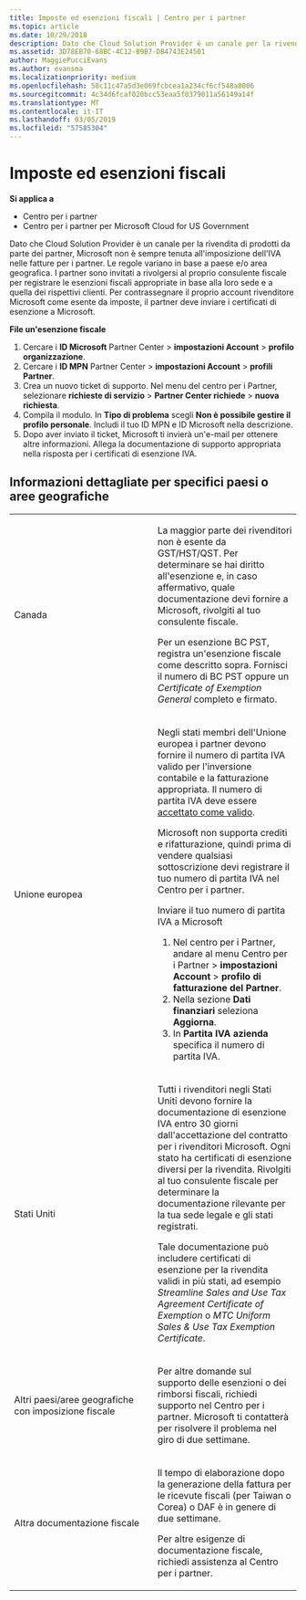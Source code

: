 ```yaml
---
title: Imposte ed esenzioni fiscali | Centro per i partner
ms.topic: article
ms.date: 10/29/2018
description: Dato che Cloud Solution Provider è un canale per la rivendita di prodotti da parte dei partner, Microsoft non è sempre tenuta all'imposizione dell'IVA nelle fatture per i partner.
ms.assetid: 3D78EB70-68BC-4C12-B9B7-DB4743E24501
author: MaggiePucciEvans
ms.author: evansma
ms.localizationpriority: medium
ms.openlocfilehash: 58c11c47a5d3e069fcbcea1a234cf6cf548a8006
ms.sourcegitcommit: 4c34d6fcaf020bcc53eaa5f0379011a56149a14f
ms.translationtype: MT
ms.contentlocale: it-IT
ms.lasthandoff: 03/05/2019
ms.locfileid: "57585304"
---
```

# <a name="tax-and-tax-exemptions"></a>Imposte ed esenzioni fiscali

**Si applica a**

-  Centro per i partner
-  Centro per i partner per Microsoft Cloud for US Government


Dato che Cloud Solution Provider è un canale per la rivendita di prodotti da parte dei partner, Microsoft non è sempre tenuta all'imposizione dell'IVA nelle fatture per i partner. Le regole variano in base a paese e/o area geografica. I partner sono invitati a rivolgersi al proprio consulente fiscale per registrare le esenzioni fiscali appropriate in base alla loro sede e a quella dei rispettivi clienti. Per contrassegnare il proprio account rivenditore Microsoft come esente da imposte, il partner deve inviare i certificati di esenzione a Microsoft.

**File un'esenzione fiscale**

1.  Cercare i **ID Microsoft** Partner Center &gt; **impostazioni Account** &gt; **profilo organizzazione**.
2.  Cercare i **ID MPN** Partner Center &gt; **impostazioni Account** &gt; **profili Partner**.
3.  Crea un nuovo ticket di supporto. Nel menu del centro per i Partner, selezionare **richieste di servizio** &gt; **Partner Center richiede** &gt; **nuova richiesta**.
4.  Compila il modulo. In **Tipo di problema** scegli **Non è possibile gestire il profilo personale**. Includi il tuo ID MPN e ID Microsoft nella descrizione.
5.  Dopo aver inviato il ticket, Microsoft ti invierà un'e-mail per ottenere altre informazioni. Allega la documentazione di supporto appropriata nella risposta per i certificati di esenzione IVA.

## <a name="details-by-countryregion"></a>Informazioni dettagliate per specifici paesi o aree geografiche


<table>
<colgroup>
<col width="50%" />
<col width="50%" />
</colgroup>
<tbody>
<tr class="odd">
<td>Canada</td>
<td><p>La maggior parte dei rivenditori non è esente da GST/HST/QST. Per determinare se hai diritto all'esenzione e, in caso affermativo, quale documentazione devi fornire a Microsoft, rivolgiti al tuo consulente fiscale.</p>
<p>Per un esenzione BC PST, registra un'esenzione fiscale come descritto sopra. Fornisci il numero di BC PST oppure un <em>Certificate of Exemption General</em> completo e firmato.</p></td>
</tr>
<tr class="even">
<td>Unione europea</td>
<td><p>Negli stati membri dell'Unione europea i partner devono fornire il numero di partita IVA valido per l'inversione contabile e la fatturazione appropriata. Il numero di partita IVA deve essere <a href="https://go.microsoft.com/fwlink/p/?LinkId=808160" data-raw-source="[accepted as valid](https://go.microsoft.com/fwlink/p/?LinkId=808160)">accettato come valido</a>.</p>
<p>Microsoft non supporta crediti e rifatturazione, quindi prima di vendere qualsiasi sottoscrizione devi registrare il tuo numero di partita IVA nel Centro per i partner.</p>
<p>Inviare il tuo numero di partita IVA a Microsoft</strong></p>
<ol>
<li>Nel centro per i Partner, andare al menu Centro per i Partner &gt; <strong>impostazioni Account</strong> &gt; <strong>profilo di fatturazione del Partner</strong>.</li>
<li>Nella sezione <strong>Dati finanziari</strong> seleziona <strong>Aggiorna</strong>.</li>
<li>In <strong>Partita IVA azienda</strong> specifica il numero di partita IVA.</li>
</ol></td>
</tr>
<tr class="odd">
<td>Stati Uniti</td>
<td><p>Tutti i rivenditori negli Stati Uniti devono fornire la documentazione di esenzione IVA entro 30 giorni dall'accettazione del contratto per i rivenditori Microsoft. Ogni stato ha certificati di esenzione diversi per la rivendita. Rivolgiti al tuo consulente fiscale per determinare la documentazione rilevante per la tua sede legale e gli stati registrati.</p>
<p>Tale documentazione può includere certificati di esenzione per la rivendita validi in più stati, ad esempio <em>Streamline Sales and Use Tax Agreement Certificate of Exemption</em> o <em>MTC Uniform Sales &amp; Use Tax Exemption Certificate</em>.</p></td>
</tr>
<tr class="even">
<td>Altri paesi/aree geografiche con imposizione fiscale</td>
<td><p>Per altre domande sul supporto delle esenzioni o dei rimborsi fiscali, richiedi supporto nel Centro per i partner. Microsoft ti contatterà per risolvere il problema nel giro di due settimane.</p></td>
</tr>
<tr class="odd">
<td>Altra documentazione fiscale</td>
<td><p>Il tempo di elaborazione dopo la generazione della fattura per le ricevute fiscali (per Taiwan o Corea) o DAF è in genere di due settimane.</p>
<p>Per altre esigenze di documentazione fiscale, richiedi assistenza al Centro per i partner.</p></td>
</tr>
</tbody>
</table>

 

 

 



